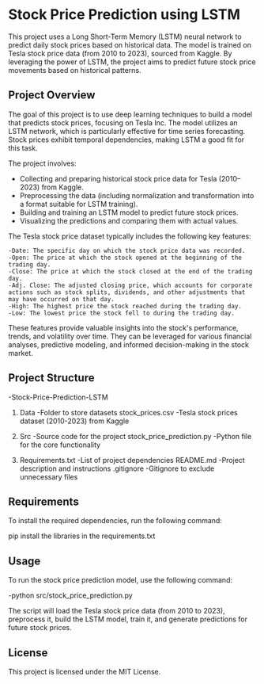# Stock Price Prediction using LSTM 
 
This project uses a Long Short-Term Memory (LSTM) neural network to predict daily stock prices based on historical data. The model is trained on Tesla stock price data (from 2010 to 2023), sourced from Kaggle. By leveraging the power of LSTM, the project aims to predict future stock price movements based on historical patterns.


## Project Overview
The goal of this project is to use deep learning techniques to build a model that predicts stock prices, focusing on Tesla Inc. The model utilizes an LSTM network, which is particularly effective for time series forecasting. Stock prices exhibit temporal dependencies, making LSTM a good fit for this task.

The project involves:
- Collecting and preparing historical stock price data for Tesla (2010–2023) from Kaggle.
- Preprocessing the data (including normalization and transformation into a format suitable for LSTM training).
- Building and training an LSTM model to predict future stock prices.
- Visualizing the predictions and comparing them with actual values.

The Tesla stock price dataset typically includes the following key features:

    -Date: The specific day on which the stock price data was recorded.
    -Open: The price at which the stock opened at the beginning of the trading day.
    -Close: The price at which the stock closed at the end of the trading day.
    -Adj. Close: The adjusted closing price, which accounts for corporate actions such as stock splits, dividends, and other adjustments that may have occurred on that day.
    -High: The highest price the stock reached during the trading day.
    -Low: The lowest price the stock fell to during the trading day.

These features provide valuable insights into the stock's performance, trends, and volatility over time. They can be leveraged for various financial analyses, predictive modeling, and informed decision-making in the stock market.

 
## Project Structure 
 
-Stock-Price-Prediction-LSTM
1. Data
    -Folder to store datasets stock_prices.csv  -Tesla stock prices dataset (2010-2023) from    Kaggle

2. Src
    -Source code for the project stock_price_prediction.py
    -Python file for the core functionality

3. Requirements.txt
    -List of project dependencies README.md
    -Project description and instructions .gitignore
    -Gitignore to exclude unnecessary files
 

## Requirements 
 
To install the required dependencies, run the following command: 
 
pip install the libraries in the requirements.txt 

 
## Usage 
 
To run the stock price prediction model, use the following command: 
 
-python src/stock_price_prediction.py 

The script will load the Tesla stock price data (from 2010 to 2023), preprocess it, build the LSTM model, train it, and generate predictions for future stock prices.

 
## License 
 
This project is licensed under the MIT License. 
